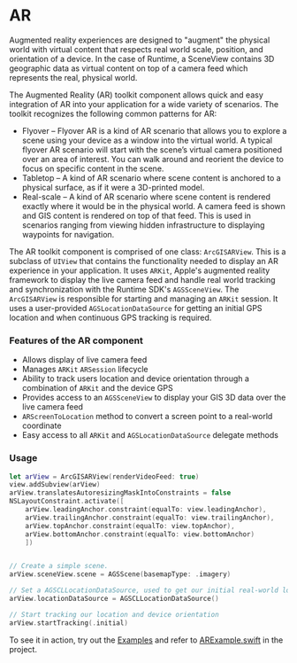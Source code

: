 # AR

Augmented reality experiences are designed to "augment" the physical world with virtual content that respects real world scale, position, and orientation of a device. In the case of Runtime, a SceneView contains 3D geographic data as virtual content on top of a camera feed which represents the real, physical world.

The Augmented Reality (AR) toolkit component allows quick and easy integration of AR into your application for a wide variety of scenarios.  The toolkit recognizes the following common patterns for AR: 
* Flyover – Flyover AR is a kind of AR scenario that allows you to explore a scene using your device as a window into the virtual world. A typical flyover AR scenario will start with the scene’s virtual camera positioned over an area of interest. You can walk around and reorient the device to focus on specific content in the scene. 
* Tabletop – A kind of AR scenario where scene content is anchored to a physical surface, as if it were a 3D-printed model. 
* Real-scale – A kind of AR scenario where scene content is rendered exactly where it would be in the physical world. A camera feed is shown and GIS content is rendered on top of that feed. This is used in scenarios ranging from viewing hidden infrastructure to displaying waypoints for navigation. 

The AR toolkit component is comprised of one class: `ArcGISARView`.  This is a subclass of `UIView` that contains the functionality needed to display an AR experience in your application.  It uses `ARKit`, Apple's augmented reality framework to display the live camera feed and handle real world tracking and synchronization with the Runtime SDK's `AGSSceneView`.  The `ArcGISARView` is responsible for starting and managing an `ARKit` session.  It uses a user-provided `AGSLocationDataSource` for getting an initial GPS location and when continuous GPS tracking is required.

### Features of the AR component

- Allows display of live camera feed
- Manages `ARKit` `ARSession` lifecycle
- Ability to track users location and device orientation through a combination of `ARKit` and the device GPS
- Provides access to an `AGSSceneView` to display your GIS 3D data over the live camera feed
- `ARScreenToLocation` method to convert a screen point to a real-world coordinate
- Easy access to all `ARKit` and `AGSLocationDataSource` delegate methods

### Usage

```swift
let arView = ArcGISARView(renderVideoFeed: true)
view.addSubview(arView)
arView.translatesAutoresizingMaskIntoConstraints = false
NSLayoutConstraint.activate([
    arView.leadingAnchor.constraint(equalTo: view.leadingAnchor),
    arView.trailingAnchor.constraint(equalTo: view.trailingAnchor),
    arView.topAnchor.constraint(equalTo: view.topAnchor),
    arView.bottomAnchor.constraint(equalTo: view.bottomAnchor)
    ])


// Create a simple scene.
arView.sceneView.scene = AGSScene(basemapType: .imagery)

// Set a AGSCLLocationDataSource, used to get our initial real-world location.
arView.locationDataSource = AGSCLLocationDataSource()

// Start tracking our location and device orientation
arView.startTracking(.initial)

```

To see it in action, try out the [Examples](../../Examples) and refer to [ARExample.swift](../../Examples/ArcGISToolkitExamples/ARExample.swift) in the project.




